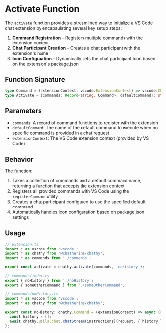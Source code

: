 # Activate Function

The `activate` function provides a streamlined way to initialize a VS Code chat extension by encapsulating several key setup steps:

1. **Command Registration** - Registers multiple commands with the extension context
2. **Chat Participant Creation** - Creates a chat participant with the extension's name
3. **Icon Configuration** - Dynamically sets the chat participant icon based on the extension's package.json

## Function Signature

```typescript
type Command = (extensionContext: vscode.ExtensionContext) => vscode.ChatRequestHandler;
type Activate = (commands: Record<string, Command>, defaultCommand?: string) => (extensionContext: vscode.ExtensionContext) => void;
```

## Parameters

- `commands`: A record of command functions to register with the extension
- `defaultCommand`: The name of the default command to execute when no specific command is provided in a chat request
- `extensionContext`: The VS Code extension context (provided by VS Code)

## Behavior

The function:

1. Takes a collection of commands and a default command name, returning a function that accepts the extension context
2. Registers all provided commands with VS Code using the `registerCommand` utility
3. Creates a chat participant configured to use the specified default command
4. Automatically handles icon configuration based on package.json settings

## Usage

```typescript
// extension.ts
import * as vscode from 'vscode';
import * as chathy from '@chatherine/chathy';
import * as commands from './commands';

export const activate = chathy.activate(commands, 'noHistory');
```

```typescript
// commands/index.ts
export { noHistory } from './noHistory';
export { someOtherCommand } from './someOtherCommand';
```

```typescript
// commands/noHistory.ts
import * as vscode from 'vscode';
import * as chathy from '@chatherine/chathy';

export const noHistory: chathy.Command = (extensionContext) => async (request, _context, stream, token) => {
  const history = [];
  await chathy.utils.chat.chatStream(instructions)(request, { history }, stream, token);
};
```

